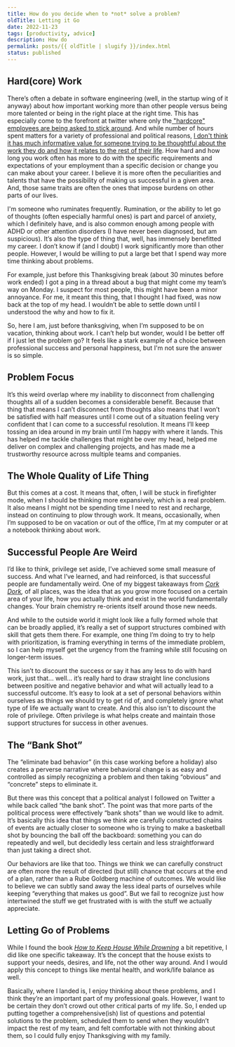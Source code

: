 ```yaml
---
title: How do you decide when to *not* solve a problem?
oldTitle: Letting it Go
date: 2022-11-23
tags: [productivity, advice]
description: How do
permalink: posts/{{ oldTitle | slugify }}/index.html
status: published
---
```


## Hard(core) Work

There’s often a debate in software engineering (well, in the startup wing of it anyway) about how important working more than other people versus being more talented or being in the right place at the right time. This has especially come to the forefront at twitter where only the[ "hardcore" employees are being asked to stick around](https://www.theverge.com/2022/11/17/23465274/hundreds-of-twitter-employees-resign-from-elon-musk-hardcore-deadline). And while number of hours spent matters for a variety of professional and political reasons, [I don't think it has much informative value for someone trying to be thoughtful about the work they do and how it relates to the rest of their life](/posts/why-personal-productivity-boosts-don-t-work/). How hard and how long you work often has more to do with the specific requirements and expectations of your employment than a specific decision or change you can make about your career. I believe it is more often the peculiarities and talents that have the possibility of making us successful in a given area. And, those same traits are often the ones that impose burdens on other parts of our lives.

I'm someone who ruminates frequently. Rumination, or the ability to let go of thoughts (often especially harmful ones) is part and parcel of anxiety, which I definitely have, and is also common enough among people with ADHD or other attention disorders (I have never been diagnosed, but am suspicious). It’s also the type of thing that, well, has immensely benefitted my career. I don’t know if (and I doubt) I work significantly more than other people. However, I would be willing to put a large bet that I spend way more time thinking about problems.

For example, just before this Thanksgiving break (about 30 minutes before work ended) I got a ping in a thread about a bug that might come my team’s way on Monday. I suspect for most people, this might have been a minor annoyance. For me, it meant this thing, that I thought I had fixed, was now back at the top of my head. I wouldn’t be able to settle down until I understood the why and how to fix it.

So, here I am, just before thanksgiving, when I’m supposed to be on vacation, thinking about work. I can’t help but wonder, would I be better off if I just let the problem go? It feels like a stark example of a choice between professional success and personal happiness, but I'm not sure the answer is so simple.

## Problem Focus

It’s this weird overlap where my inability to disconnect from challenging thoughts all of a sudden becomes a considerable benefit. Because that thing that means I can’t disconnect from thoughts also means that I won’t be satisfied with half measures until I come out of a situation feeling very confident that I can come to a successful resolution. It means I’ll keep tossing an idea around in my brain until I’m happy with where it lands. This has helped me tackle challenges that might be over my head, helped me deliver on complex and challenging projects, and has made me a trustworthy resource across multiple teams and companies.

## The Whole Quality of Life Thing

But this comes at a cost. It means that, often, I will be stuck in firefighter mode, when I should be thinking more expansively, which is a real problem. It also means I might not be spending time I need to rest and recharge, instead on continuing to plow through work. It means, occasionally, when I’m supposed to be on vacation or out of the office, I’m at my computer or at a notebook thinking about work.

## Successful People Are Weird

I’d like to think, privilege set aside, I’ve achieved some small measure of success. And what I’ve learned, and had reinforced, is that successful people are fundamentally weird. One of my biggest takeaways from _[Cork Dork](https://www.amazon.com/Cork-Dork-Wine-Fueled-Sommeliers-Scientists-ebook/dp/B01KGZVT62/ref=sr_1_1?crid=3CMRVJKC5JZS0&keywords=cork+dork&qid=1669273940&s=books&sprefix=cork+dork%2Cstripbooks%2C120&sr=1-1),_ of all places, was the idea that as you grow more focused on a certain area of your life, how you actually think and exist in the world fundamentally changes. Your brain chemistry re-orients itself around those new needs.

And while to the outside world it might look like a fully formed whole that can be broadly applied, it’s really a set of support structures combined with skill that gets them there. For example, one thing I’m doing to try to help with prioritization, is framing everything in terms of the immediate problem, so I can help myself get the urgency from the framing while still focusing on longer-term issues.

This isn’t to discount the success or say it has any less to do with hard work, just that… well… it’s really hard to draw straight line conclusions between positive and negative behavior and what will actually lead to a successful outcome. It’s easy to look at a set of personal behaviors within ourselves as things we should try to get rid of, and completely ignore what type of life we actually want to create. And this also isn't to discount the role of privilege. Often privilege is what helps create and maintain those support structures for success in other avenues.

## The “Bank Shot”

The “eliminate bad behavior” (in this case working before a holiday) also creates a perverse narrative where behavioral change is as easy and controlled as simply recognizing a problem and then taking “obvious” and “concrete” steps to eliminate it.

But there was this concept that a political analyst I followed on Twitter a while back called “the bank shot”. The point was that more parts of the political process were effectively “bank shots” than we would like to admit. It’s basically this idea that things we think are carefully constructed chains of events are actually closer to someone who is trying to make a basketball shot by bouncing the ball off the backboard: something you can do repeatedly and well, but decidedly less certain and less straightforward than just taking a direct shot.

Our behaviors are like that too. Things we think we can carefully construct are often more the result of directed (but still) chance that occurs at the end of a plan, rather than a Rube Goldberg machine of outcomes. We would like to believe we can subtly sand away the less ideal parts of ourselves while keeping “everything that makes us good”. But we fail to recognize just how intertwined the stuff we get frustrated with is with the stuff we actually appreciate.

## Letting Go of Problems

While I found the book _[How to Keep House While Drowning](https://www.amazon.com/How-Keep-House-While-Drowning/dp/1668002841)_ a bit repetitive, I did like one specific takeaway. It’s the concept that the house exists to support your needs, desires, and life, not the other way around. And I would apply this concept to things like mental health, and work/life balance as well.

Basically, where I landed is, I enjoy thinking about these problems, and I think they’re an important part of my professional goals. However, I want to be certain they don’t crowd out other critical parts of my life. So, I ended up putting together a comprehensive(ish) list of questions and potential solutions to the problem, scheduled them to send when they wouldn’t impact the rest of my team, and felt comfortable with not thinking about them, so I could fully enjoy Thanksgiving with my family.

